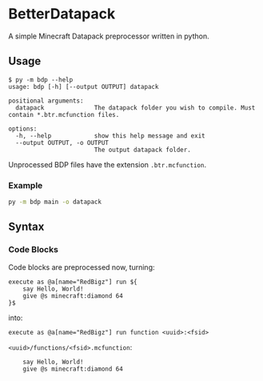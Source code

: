 # BetterDatapack
A simple Minecraft Datapack preprocessor written in python.


## Usage

```
$ py -m bdp --help
usage: bdp [-h] [--output OUTPUT] datapack

positional arguments:
  datapack              The datapack folder you wish to compile. Must contain *.btr.mcfunction files.

options:
  -h, --help            show this help message and exit
  --output OUTPUT, -o OUTPUT
                        The output datapack folder.
```

Unprocessed BDP files have the extension `.btr.mcfunction`.

### Example
```bash
py -m bdp main -o datapack
```

## Syntax
### Code Blocks
Code blocks are preprocessed now, turning:
```mcfunction
execute as @a[name="RedBigz"] run ${
    say Hello, World!
    give @s minecraft:diamond 64
}$
```
into:
```mcfunction
execute as @a[name="RedBigz"] run function <uuid>:<fsid>
```

`<uuid>/functions/<fsid>.mcfunction`:
```mcfunction
    say Hello, World!
    give @s minecraft:diamond 64
```